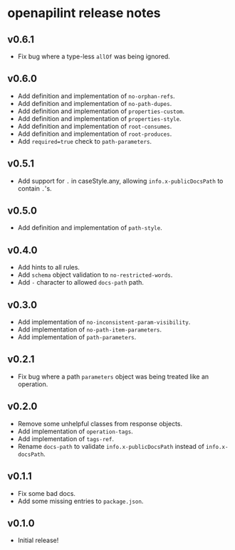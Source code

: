 openapilint release notes
============================

v0.6.1
-----
* Fix bug where a type-less `allOf` was being ignored.

v0.6.0
-----
* Add definition and implementation of `no-orphan-refs`.
* Add definition and implementation of `no-path-dupes`.
* Add definition and implementation of `properties-custom`.
* Add definition and implementation of `properties-style`.
* Add definition and implementation of `root-consumes`.
* Add definition and implementation of `root-produces`.
* Add `required=true` check to `path-parameters`.

v0.5.1
-----
* Add support for `.` in caseStyle.any, allowing `info.x-publicDocsPath` to contain `.`'s.

v0.5.0
-----
* Add definition and implementation of `path-style`.

v0.4.0
-----
* Add hints to all rules.
* Add `schema` object validation to `no-restricted-words`.
* Add `-` character to allowed `docs-path` path.

v0.3.0
-----
* Add implementation of `no-inconsistent-param-visibility`.
* Add implementation of `no-path-item-parameters`.
* Add implementation of `path-parameters`.

v0.2.1
-----
* Fix bug where a path `parameters` object was being treated like an operation.

v0.2.0
-----
* Remove some unhelpful classes from response objects.
* Add implementation of `operation-tags`.
* Add implementation of `tags-ref`.
* Rename `docs-path` to validate `info.x-publicDocsPath` instead of `info.x-docsPath`.

v0.1.1
-----
* Fix some bad docs.
* Add some missing entries to `package.json`.

v0.1.0
-----
* Initial release!
